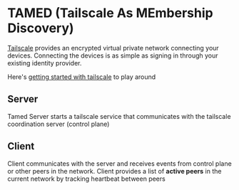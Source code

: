 # TAMED (Tailscale As MEmbership Discovery)

[Tailscale](https://tailscale.com/) provides an encrypted virtual private network connecting your devices.
Connecting the devices is as simple as signing in through your existing identity provider.

Here's [getting started with tailscale](https://tailscale.com/kb/1017/install) to play around

## Server
Tamed Server starts a tailscale service that communicates with the tailscale coordination server (control plane)

## Client
Client communicates with the server and receives events from control plane or other peers in the network.
Client provides a list of **active peers** in the current network by tracking heartbeat between peers
